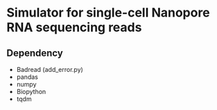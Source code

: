 # Simulator for single-cell Nanopore RNA sequencing reads

## Dependency

* Badread (add_error.py)
* pandas
* numpy
* Biopython
* tqdm